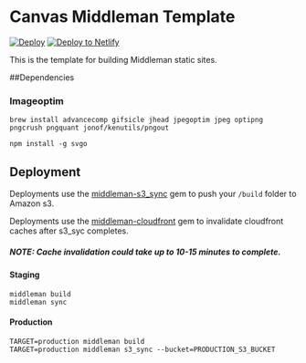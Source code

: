 # Canvas Middleman Template

[![Deploy](https://www.herokucdn.com/deploy/button.png)](https://heroku.com/deploy)
[![Deploy to Netlify](https://www.netlify.com/img/deploy/button.svg)](https://app.netlify.com/start/deploy?repository=https://github.com/canvasnyc/canvas-middleman-template)

This is the template for building Middleman static sites.

##Dependencies

### Imageoptim

```brew install advancecomp gifsicle jhead jpegoptim jpeg optipng pngcrush pngquant jonof/kenutils/pngout```

```npm install -g svgo```

## Deployment
Deployments use the [middleman-s3_sync](https://github.com/fredjean/middleman-s3_sync) gem to push your ```/build``` folder to Amazon s3.

Deployments use the [middleman-cloudfront](https://github.com/andrusha/middleman-cloudfront) gem to invalidate cloudfront caches after s3_syc completes.

##### NOTE: Cache invalidation could take up to 10-15 minutes to complete.

#### Staging
```
middleman build
middleman sync
```

#### Production
```
TARGET=production middleman build
TARGET=production middleman s3_sync --bucket=PRODUCTION_S3_BUCKET
```
